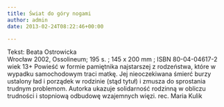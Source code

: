 ```yaml
---
title: Świat do góry nogami
author: admin
date: 2013-02-24T08:22:46+00:00

---
```


  Tekst: Beata Ostrowicka<br /> Wrocław 2002, Ossolineum; 195 s. ; 145 x 200 mm ; ISBN 80-04-04617-2<br /> wiek 13+
Powieść w formie pamiętnika najstarszej z rodzeństwa, które w wypadku samochodowym traci matkę. Jej nieoczekiwana śmierć burzy ustalony ład i porządek w rodzinie (stąd tytuł) i zmusza do sprostania trudnym problemom. Autorka ukazuje solidarność rodzinną w obliczu trudności i stopniową odbudowę wzajemnych więzi.
rec. Maria Kulik
